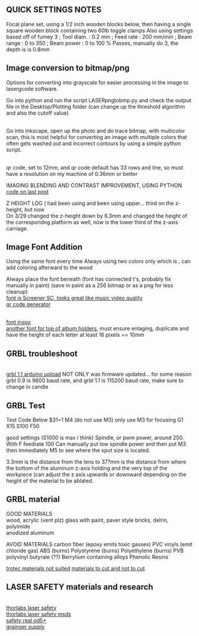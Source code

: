 ## QUICK SETTINGS NOTES
Focal plane set, using a 1/2 inch wooden blocks below, then having a single square wooden block containing two 60lb toggle clamps
Also using settings based off of fumey 3
; Tool diam. : 0.2 mm
; Feed rate  : 200 mm/min
; Beam range : 0 to 350
; Beam power : 0 to 100 %
Passes, manually do 3, the depth is is 0.8mm


## Image conversion to bitmap/png 
Options for converting into grayscale for easier processing in the image to lasergcode software.

Go into python and run the script LASERpngtobmp.py and check the output file in the Desktop/Plotting folder
(can change up the threshold algorithm and also the cutoff value)

<br> Go into inkscape, open up the photo and do trace bitmap, with multicolor scan, this is most helpful for converting an image with multiple colors that often gets washed out and incorrect contours by using a simple python script. 

<br> qr code, set to 12mm, and qr code default has 33 rows and line, so must have a resolution on my machine of 0.36mm or better


IMAGING BLENDING AND CONTRAST IMPROVEMENT, USING PYTHON
<br>[code on last post](https://stackoverflow.com/questions/57723968/blending-multiple-images-with-opencv)


Z HEIGHT LOG (
had been using 
and been using upper... third on the z-height, but now 
<br> On 3/29 changed the z-height down by 6.3mm and changed the height of the correspondng platform as well, now is the lower third of the z-axis carriage. 

## Image Font Addition
Using the same font every time
Always using two colors only which is , can add coloring afterward to the wood

Always place the font beneath (font has connected t's, probably fix manually in paint)
(save in paint as a 256 bitmap or as a png for less cleanup)
<br>[font is Screener SC, looks great like music video quality](https://www.myfonts.com/products/sc-regular-screener-459137)
<br>[qr code generator](https://www.qr-code-generator.com/)


<br>[font inspo](https://www.etsy.com/listing/1226376207/6-feet-beneath-the-moon-king-krule-music?ga_order=most_relevant&ga_search_type=all&ga_view_type=gallery&ga_search_query=king+krule&ref=sr_gallery-1-14&organic_search_click=1)
<br>[another font for top of album holders](https://www.myfonts.com/products/regular-ff-market-367830), must ensure enlaging, duplicate and have the height of each letter at least 16 pixels == 10mm

## GRBL troubleshoot
<br>[grbl 1.1 arduino upload](https://www.youtube.com/watch?v=m998bYioHqs)
NOT ONLY was firmware updated... for some reason grbl 0.9 is 9600 baud rate, and grbl 1.1 is 115200 baud rate, make sure to change in candle

## GRBL Test
Test Code Below
$31=1
M4 (do not use M3) only use M3 for focusing
G1 X15 S100 F50

good settings (S1000 is max i think)
Spindle, or pwm power, around 250.  With F feedrate 100
Can manually put low spindle power and then put M3 then immediately M5 to see where the spot size is located.

3.3mm is the distance from the lens to 
37?mm is the distance from where the bottom of the aluminum z-axis holding and the very top of the workpiece (can adjust the z axis upwards or downward depending on the height of the material to be ablated. 

## GRBL material
GOOD MATERIALS
<br> wood, acrylic (vent plz) glass with paint, paver style bricks, delrin, polyimide
<br> anodized aluminum


AVOID MATERIALS
carbon fiber (epoxy emits toxic gasses)
PVC vinyls (emit chloride gas)
ABS (burns)
Polystyrene (burns)
Polyethylene (burns)
PVB polyvinyl butyrale (??)
Berrylium containing alloys
Phenolic Resins


[trotec materials not suited](https://www.troteclaser.com/en-us/learn-support/faqs/unsuitable-materials-laser-processing)
[materials to cut and not to cut](https://cpl.org/wp-content/uploads/NEVER-CUT-THESE-MATERIALS.pdf)



## LASER SAFETY materials and research

<br>[thorlabs laser safety](https://www.thorlabs.com/thorproduct.cfm?partnumber=LPCM1)
<br>[thorlabs laser safety msds](https://www.thorlabs.com/drawings/76ce41c02bf55590-DF2AD20C-AD50-241C-A73E7D0AD746BEC5/LPCM1-MSDS.pdf)
<br>[safety real od5+](https://lasersafetyindustries.com/products/windows-acrylic-sheet-class-4-532nm)
<br>[grainger supply](https://www.grainger.com/search/raw-materials/rubber/rubber-sheets-strips-rolls/hypalon-chemical-resistant-rubber?tv_optin=false&searchQuery=hypalon&searchBar=true&tier=Not+Applicable)

